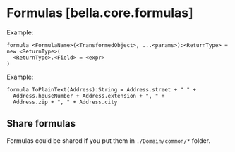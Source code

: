 
# Formulas [bella.core.formulas]

Example:

```bella
formula <FormulaName>(<TransformedObject>, ...<params>):<ReturnType> = new <ReturnType>(
  <ReturnType>.<Field> = <expr>
)
```

Example:

```bella
formula ToPlainText(Address):String = Address.street + " " +
  Address.houseNumber + Address.extension + ", " +
  Address.zip + ", " + Address.city
```

## Share formulas

Formulas could be shared if you put them in `./Domain/common/*` folder.
